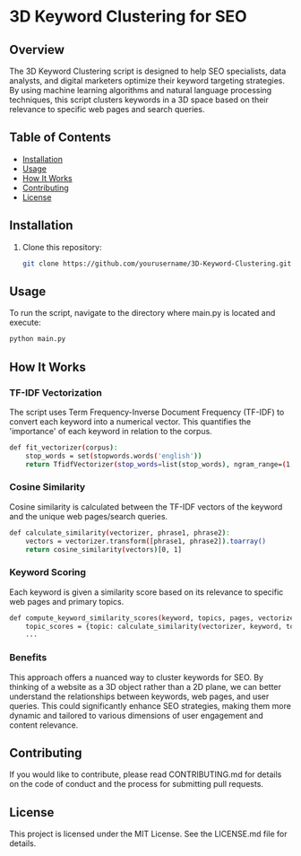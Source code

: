# 3D Keyword Clustering for SEO

## Overview

The 3D Keyword Clustering script is designed to help SEO specialists, data analysts, and digital marketers optimize their keyword targeting strategies. By using machine learning algorithms and natural language processing techniques, this script clusters keywords in a 3D space based on their relevance to specific web pages and search queries.

## Table of Contents

- [Installation](#installation)
- [Usage](#usage)
- [How It Works](#how-it-works)
- [Contributing](#contributing)
- [License](#license)

## Installation

1. Clone this repository:
   ```bash
   git clone https://github.com/yourusername/3D-Keyword-Clustering.git

## Usage

To run the script, navigate to the directory where main.py is located and execute:
   ```bash
python main.py
```
## How It Works

### TF-IDF Vectorization
The script uses Term Frequency-Inverse Document Frequency (TF-IDF) to convert each keyword into a numerical vector. This quantifies the 'importance' of each keyword in relation to the corpus.
```bash
def fit_vectorizer(corpus):
    stop_words = set(stopwords.words('english'))
    return TfidfVectorizer(stop_words=list(stop_words), ngram_range=(1, 2)).fit(corpus)
```

### Cosine Similarity
Cosine similarity is calculated between the TF-IDF vectors of the keyword and the unique web pages/search queries.
```bash
def calculate_similarity(vectorizer, phrase1, phrase2):
    vectors = vectorizer.transform([phrase1, phrase2]).toarray()
    return cosine_similarity(vectors)[0, 1]
```
### Keyword Scoring
Each keyword is given a similarity score based on its relevance to specific web pages and primary topics.
```bash
def compute_keyword_similarity_scores(keyword, topics, pages, vectorizer):
    topic_scores = {topic: calculate_similarity(vectorizer, keyword, topic) for topic in topics}
    ...
```
### Benefits

This approach offers a nuanced way to cluster keywords for SEO. By thinking of a website as a 3D object rather than a 2D plane, we can better understand the relationships between keywords, web pages, and user queries. This could significantly enhance SEO strategies, making them more dynamic and tailored to various dimensions of user engagement and content relevance.

## Contributing

If you would like to contribute, please read CONTRIBUTING.md for details on the code of conduct and the process for submitting pull requests.

## License
This project is licensed under the MIT License. See the LICENSE.md file for details.
